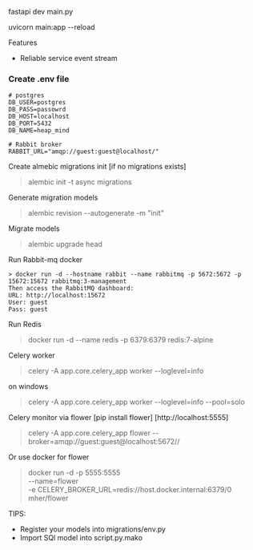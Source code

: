 fastapi dev main.py

uvicorn main:app --reload


Features
- Reliable service event stream


### Create .env file
```
# postgres
DB_USER=postgres
DB_PASS=passowrd
DB_HOST=localhost
DB_PORT=5432
DB_NAME=heap_mind

# Rabbit broker
RABBIT_URL="amqp://guest:guest@localhost/"
```

Create almebic migrations init [if no migrations exists]
> alembic init -t async migrations

Generate migration models
> alembic revision --autogenerate -m "init"

Migrate models
> alembic upgrade head


Run Rabbit-mq docker
```
> docker run -d --hostname rabbit --name rabbitmq -p 5672:5672 -p 15672:15672 rabbitmq:3-management
Then access the RabbitMQ dashboard:
URL: http://localhost:15672
User: guest
Pass: guest
```
Run Redis

> docker run -d --name redis -p 6379:6379 redis:7-alpine

Celery worker
> celery -A app.core.celery_app worker --loglevel=info

on windows
> celery -A app.core.celery_app worker --loglevel=info --pool=solo


Celery monitor via flower [pip install flower] [http://localhost:5555]
> celery -A app.core.celery_app flower --broker=amqp://guest:guest@localhost:5672//

Or use docker for flower

> docker run -d -p 5555:5555 \
    --name=flower \
    -e CELERY_BROKER_URL=redis://host.docker.internal:6379/0 \
    mher/flower

TIPS:
- Register your models into migrations/env.py
- Import SQl model into script.py.mako

